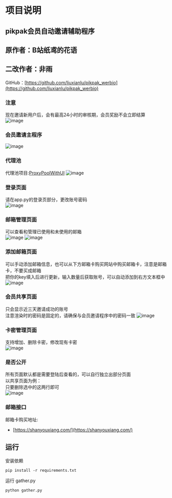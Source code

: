 


# 项目说明

## pikpak会员自动邀请辅助程序
## 原作者：B站纸鸢的花语
## 二改作者：非雨 
GitHub：[https://github.com/liuxianlu/pikpak_werbio](https://github.com/liuxianlu/pikpak_werbio)

### 注意
现在邀请新用户后，会有最高24小时的审核期，会员奖励不会立即结算  
![image](https://github.com/user-attachments/assets/29f795d0-bc14-48a7-884b-293c2701a613)

### 会员邀请主程序
![image](https://github.com/user-attachments/assets/cb68f956-921c-4f74-b844-32442184ae32)

### 代理池  
代理池项目:[ProxyPoolWithUI](https://github.com/OxOOo/ProxyPoolWithUI?tab=readme-ov-file)
![image](https://github.com/user-attachments/assets/d1c3fa8d-a0a0-4ca3-ad3c-c545a3d113ab)


### 登录页面
请在app.py的登录页部分，更改账号密码  
![image](https://github.com/user-attachments/assets/2f890414-ceea-44f4-b07e-88de4f3c9ef0)

### 邮箱管理页面
可以查看和管理已使用和未使用的邮箱  
![image](https://github.com/user-attachments/assets/6d37f883-857a-458b-95a0-e2b1da9f3558)
![image](https://github.com/user-attachments/assets/f3628ced-bb93-44b3-8987-4b6f6cebf9aa)

### 添加邮箱页面
可以手动添加邮箱信息，也可以从下方邮箱卡购买网站中购买邮箱卡，注意是邮箱卡，不要买成邮箱  
把你的key填入后进行更新，输入数量后获取账号，可以自动添加到右方文本框中  
![image](https://github.com/user-attachments/assets/9962762c-8974-48f0-a9d1-973e4234def0)


### 会员共享页面
只会显示近三天邀请成功的账号  
注意渲染时的密码是固定的，请确保与会员邀请程序中的密码一致
![image](https://github.com/user-attachments/assets/a3fc3c51-cc96-4917-9a9c-ddcec9478553)

### 卡密管理页面
支持增加、删除卡密，修改现有卡密  
![image](https://github.com/user-attachments/assets/795fafe7-820e-46d1-bbdd-5123bdac0a88)

### 是否公开
所有页面默认都是需要登陆后查看的，可以自行独立出部分页面  
以共享页面为例：  
只要删除选中的这两行即可  
![image](https://github.com/user-attachments/assets/253f1364-595c-4d00-8561-095da1587e0a)

### 邮箱接口
邮箱卡购买地址:
- [https://shanyouxiang.com/](https://shanyouxiang.com/)


## 运行
安装依赖 
```
pip install -r requirements.txt
```  
运行 gather.py
```
python gather.py
```
